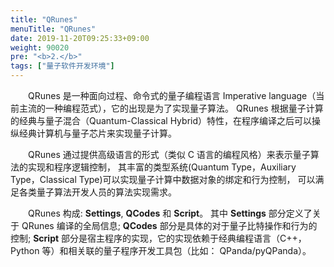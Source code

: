 ```yaml
---
title: "QRunes"
menuTitle: "QRunes"
date: 2019-11-20T09:25:33+09:00
weight: 90020
pre: "<b>2.</b>"
tags: ["量子软件开发环境"]
---
```


&emsp;&emsp;QRunes 是一种面向过程、命令式的量子编程语言 Imperative language（当前主流的一种编程范式），它的出现是为了实现量子算法。 
QRunes 根据量子计算的经典与量子混合（Quantum-Classical Hybrid）特性，在程序编译之后可以操纵经典计算机与量子芯片来实现量子计算。

&emsp;&emsp;QRunes 通过提供高级语言的形式（类似 C 语言的编程风格）来表示量子算法的实现和程序逻辑控制，
其丰富的类型系统(Quantum Type，Auxiliary Type，Classical Type)可以实现量子计算中数据对象的绑定和行为控制，
可以满足各类量子算法开发人员的算法实现需求。

&emsp;&emsp;QRunes 构成: **Settings**, **QCodes** 和 **Script**。
其中 **Settings** 部分定义了关于 QRunes 编译的全局信息; 
**QCodes** 部分是具体的对于量子比特操作和行为的控制; 
**Script** 部分是宿主程序的实现，它的实现依赖于经典编程语言（C++， Python 等）和相关联的量子程序开发工具包（比如： QPanda/pyQPanda）。